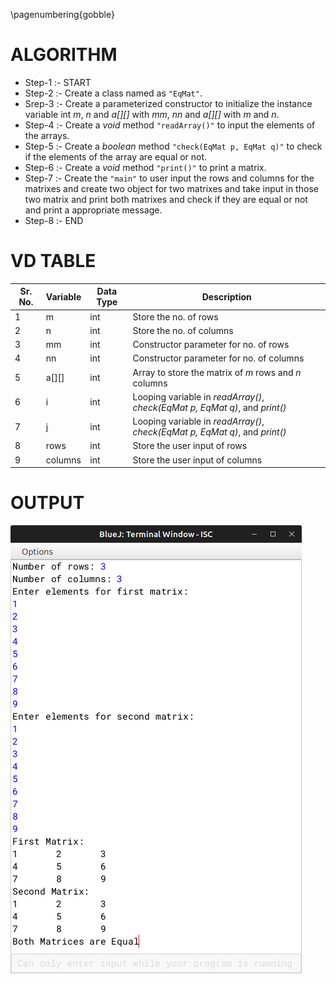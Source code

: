 \pagenumbering{gobble}

# ALGORITHM

- Step-1 :- START
- Step-2 :- Create a class named as `"EqMat"`.
- Srep-3 :- Create a parameterized constructor to initialize the instance variable int *m*, *n* and *a[][]* with *mm*, *nn* and *a[][]* with *m* and *n*.
- Step-4 :- Create a *void* method `"readArray()"` to input the elements of the arrays.
- Step-5 :- Create a *boolean* method `"check(EqMat p, EqMat q)"` to check if the elements of the array are equal or not.
- Step-6 :- Create a *void* method `"print()"` to print a matrix.
- Step-7 :- Create the `"main"` to user input the rows and columns for the matrixes and create two object for two matrixes and take input in those two matrix and print both matrixes and check if they are equal or not and print a appropriate message.
- Step-8 :- END

# VD TABLE

| Sr. No. | Variable | Data Type | Description |
| --- | --- | --- | --- |
| 1 | m | int | Store the no. of rows |
| 2 | n | int | Store the no. of columns |
| 3 | mm | int | Constructor parameter for no. of rows |
| 4 | nn | int | Constructor parameter for no. of columns |
| 5 | a[][] | int | Array to store the matrix of *m* rows and *n* columns |
| 6 | i | int | Looping variable in *readArray()*, *check(EqMat p, EqMat q)*, and *print()* |
| 7 | j | int | Looping variable in *readArray()*, *check(EqMat p, EqMat q)*, and *print()* |
| 8 | rows | int | Store the user input of rows |
| 9 | columns | int | Store the user input of columns |

# OUTPUT


![](output.png)
